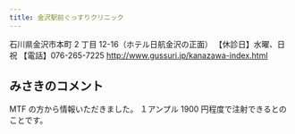 ```yaml
---
title: 金沢駅前ぐっすりクリニック
---
```

石川県金沢市本町 2 丁目 12-16（ホテル日航金沢の正面） 【休診日】水曜、日祝
【電話】076-265-7225
<http://www.gussuri.jp/kanazawa-index.html>
## みさきのコメント
MTF の方から情報いただきました。
１アンプル 1900 円程度で注射できるとのことです。
